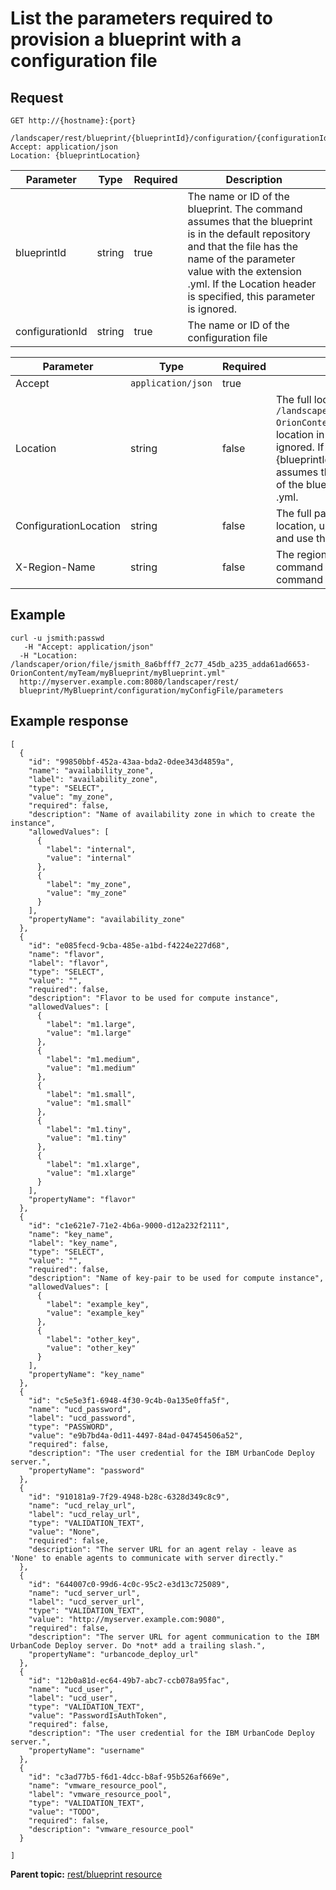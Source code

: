 # List the parameters required to provision a blueprint with a configuration file

## Request

```
GET http://{hostname}:{port}
  /landscaper/rest/blueprint/{blueprintId}/configuration/{configurationId}/parameters
Accept: application/json
Location: {blueprintLocation}

```

|Parameter|Type|Required|Description|
|---------|----|--------|-----------|
|blueprintId|string|true|The name or ID of the blueprint. The command assumes that the blueprint is in the default repository and that the file has the name of the parameter value with the extension .yml. If the Location header is specified, this parameter is ignored.|
|configurationId|string|true|The name or ID of the configuration file|

|Parameter|Type|Required|Description|
|---------|----|--------|-----------|
|Accept|`application/json`|true| |
|Location|string|false|The full location of the blueprint, such as `/landscaper/orion/file/jsmith_8a6bfff7_2c77_45db_a235_adda61ad6653-OrionContent/myTeam/myBlueprint/myBlueprint.yml`. If you specify the location in this header, the value of the \{blueprintId\} URL parameter is ignored. If you do not specify the location in this header, the value of the \{blueprintId\} URL parameter is used instead. In this case, the command assumes that the blueprint is in the default repository and that the name of the blueprint is the \{blueprintId\} URL parameter plus the extension .yml.|
|ConfigurationLocation|string|false|The full path to the configuration file on the blueprint designer; to get the location, use the method GET rest/blueprint/\{blueprintId\}/configuration and use the location parameter of the configuration file|
|X-Region-Name|string|false|The region to provision to \(optional\); if no region is specified, this command assumes the current region for the user that submitted the command|

## Example

```
curl -u jsmith:passwd 
   -H "Accept: application/json"
  -H "Location: /landscaper/orion/file/jsmith_8a6bfff7_2c77_45db_a235_adda61ad6653-OrionContent/myTeam/myBlueprint/myBlueprint.yml"
  http://myserver.example.com:8080/landscaper/rest/
  blueprint/MyBlueprint/configuration/myConfigFile/parameters
```

## Example response

```
[
  {
    "id": "99850bbf-452a-43aa-bda2-0dee343d4859a",
    "name": "availability_zone",
    "label": "availability_zone",
    "type": "SELECT",
    "value": "my_zone",
    "required": false,
    "description": "Name of availability zone in which to create the instance",
    "allowedValues": [
      {
        "label": "internal",
        "value": "internal"
      },
      {
        "label": "my_zone",
        "value": "my_zone"
      }
    ],
    "propertyName": "availability_zone"
  },
  {
    "id": "e085fecd-9cba-485e-a1bd-f4224e227d68",
    "name": "flavor",
    "label": "flavor",
    "type": "SELECT",
    "value": "",
    "required": false,
    "description": "Flavor to be used for compute instance",
    "allowedValues": [
      {
        "label": "m1.large",
        "value": "m1.large"
      },
      {
        "label": "m1.medium",
        "value": "m1.medium"
      },
      {
        "label": "m1.small",
        "value": "m1.small"
      },
      {
        "label": "m1.tiny",
        "value": "m1.tiny"
      },
      {
        "label": "m1.xlarge",
        "value": "m1.xlarge"
      }
    ],
    "propertyName": "flavor"
  },
  {
    "id": "c1e621e7-71e2-4b6a-9000-d12a232f2111",
    "name": "key_name",
    "label": "key_name",
    "type": "SELECT",
    "value": "",
    "required": false,
    "description": "Name of key-pair to be used for compute instance",
    "allowedValues": [
      {
        "label": "example_key",
        "value": "example_key"
      },
      {
        "label": "other_key",
        "value": "other_key"
      }
    ],
    "propertyName": "key_name"
  },
  {
    "id": "c5e5e3f1-6948-4f30-9c4b-0a135e0ffa5f",
    "name": "ucd_password",
    "label": "ucd_password",
    "type": "PASSWORD",
    "value": "e9b7bd4a-0d11-4497-84ad-047454506a52",
    "required": false,
    "description": "The user credential for the IBM UrbanCode Deploy server.",
    "propertyName": "password"
  },
  {
    "id": "910181a9-7f29-4948-b28c-6328d349c8c9",
    "name": "ucd_relay_url",
    "label": "ucd_relay_url",
    "type": "VALIDATION_TEXT",
    "value": "None",
    "required": false,
    "description": "The server URL for an agent relay - leave as 'None' to enable agents to communicate with server directly."
  },
  {
    "id": "644007c0-99d6-4c0c-95c2-e3d13c725089",
    "name": "ucd_server_url",
    "label": "ucd_server_url",
    "type": "VALIDATION_TEXT",
    "value": "http://myserver.example.com:9080",
    "required": false,
    "description": "The server URL for agent communication to the IBM UrbanCode Deploy server. Do *not* add a trailing slash.",
    "propertyName": "urbancode_deploy_url"
  },
  {
    "id": "12b0a81d-ec64-49b7-abc7-ccb078a95fac",
    "name": "ucd_user",
    "label": "ucd_user",
    "type": "VALIDATION_TEXT",
    "value": "PasswordIsAuthToken",
    "required": false,
    "description": "The user credential for the IBM UrbanCode Deploy server.",
    "propertyName": "username"
  },
  {
    "id": "c3ad77b5-f6d1-4dcc-b8af-95b526af669e",
    "name": "vmware_resource_pool",
    "label": "vmware_resource_pool",
    "type": "VALIDATION_TEXT",
    "value": "TODO",
    "required": false,
    "description": "vmware_resource_pool"
  }

]

```

**Parent topic:** [rest/blueprint resource](../../com.edt.api.doc/topics/rest_blueprint_.md)

